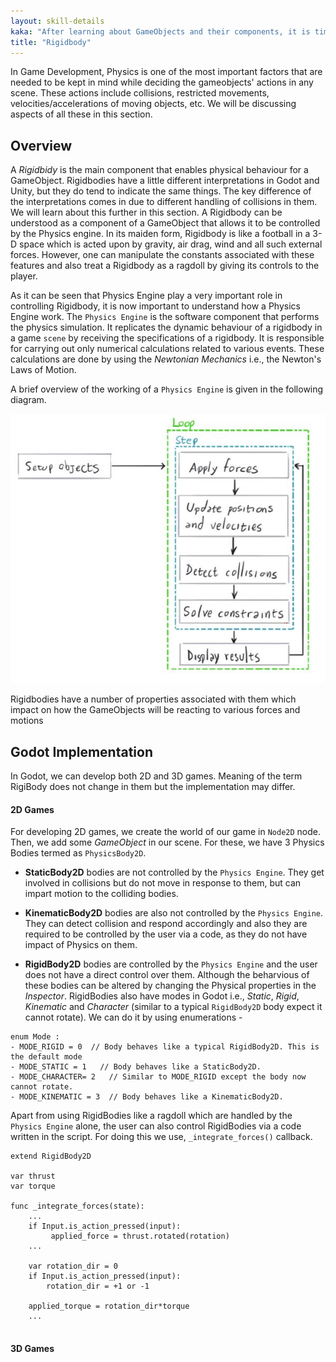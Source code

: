 ```yaml
---
layout: skill-details
kaka: "After learning about GameObjects and their components, it is time to discuss about the impact of Physics on these GameObjects"
title: "Rigidbody"
---
```


In Game Development, Physics is one of the most important factors that are needed to be kept in mind while deciding the gameobjects' actions in any scene. These actions include collisions, restricted movements, velocities/accelerations of moving objects, etc. We will be discussing aspects of all these in this section. 

## Overview
A *Rigidbidy* is the main component that enables physical behaviour for a GameObject. Rigidbodies have a little different interpretations in Godot and Unity, but they do tend to indicate the same things. The key difference of the interpretations comes in due to different handling of collisions in them. We will learn about this further in this section.
A Rigidbody can be understood as a component of a GameObject that allows it to be controlled by the Physics engine. In its maiden form, Rigidbody is like a football in a 3-D space which is acted upon by gravity, air drag, wind and all such external forces. However, one can manipulate the constants associated with these features and also treat a Rigidbody as a ragdoll by giving its controls to the player. 

As it can be seen that Physics Engine play a very important role in controlling Rigidbody, it is now important to understand how a Physics Engine work.
The `Physics Engine` is the software component that performs the physics simulation. It replicates the dynamic behaviour of a rigidbody in a game `scene`  by receiving the specifications of a rigidbody. It is responsible for carrying out only numerical calculations related to various events. These calculations are done by using the *Newtonian Mechanics* i.e., the Newton's Laws of Motion. 

A brief overview of the working of a `Physics Engine` is given in the following diagram. 

![Physics Engine Overview](/img/learn/physics_engine.png)

Rigidbodies have a number of properties associated with them which impact on how the GameObjects will be reacting to various forces and motions

## Godot Implementation

In Godot, we can develop both 2D and 3D games. Meaning of the term RigiBody does not change in them but the implementation may differ. 

#### 2D Games
For developing 2D games, we create the world of our game in `Node2D` node. Then, we add some _GameObject_ in our scene. For these, we have 3 Physics Bodies termed as `PhysicsBody2D`.  

* __StaticBody2D__ bodies are not controlled by the `Physics Engine`. They get involved in collisions but do not move in response to them, but can impart motion to the colliding bodies. 

* __KinematicBody2D__ bodies are also not controlled by the `Physics Engine`. They can detect collision and respond accordingly and also they are required to be controlled by the user via a code, as they do not have impact of Physics on them. 

* __RigidBody2D__ bodies are controlled by the `Physics Engine` and the user does not have a direct control over them. Although the beharvious of these bodies can be altered by changing the Physical properties in the _Inspector_. 
RigidBodies also have modes in Godot i.e., _Static_, _Rigid_, _Kinematic_ and _Character_ (similar to a typical `RigidBody2D` body expect it cannot rotate). We can do it by using enumerations - 

```
enum Mode : 
- MODE_RIGID = 0  // Body behaves like a typical RigidBody2D. This is the default mode
- MODE_STATIC = 1   // Body behaves like a StaticBody2D. 
- MODE_CHARACTER= 2   // Similar to MODE_RIGID except the body now cannot rotate.
- MODE_KINEMATIC = 3  // Body behaves like a KinematicBody2D.
```
Apart from using RigidBodies like a ragdoll which are handled by the `Physics Engine` alone, the user can also control RigidBodies via a code written in the script. For doing this we use, `_integrate_forces()` callback. 

```
extend RigidBody2D

var thrust
var torque

func _integrate_forces(state):
    ...
    if Input.is_action_pressed(input):
         applied_force = thrust.rotated(rotation)
    ...

    var rotation_dir = 0
    if Input.is_action_pressed(input):
        rotation_dir = +1 or -1
    
    applied_torque = rotation_dir*torque
    ...
    
```

#### 3D Games


